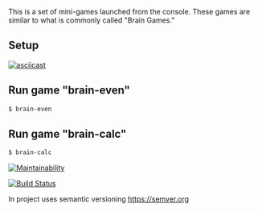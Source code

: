 This is a set of mini-games launched from the console.
These games are similar to what is commonly called "Brain Games."

## Setup
[![asciicast](https://asciinema.org/a/5vpjfUq79m0HtDVKJrSFUtPm6.svg)](https://asciinema.org/a/tbgouenvlnklcxJSmFgsbdr2D)

## Run game "brain-even"
```sh
$ brain-even
```
## Run game "brain-calc"
```sh
$ brain-calc
```

[![Maintainability](https://api.codeclimate.com/v1/badges/a99a88d28ad37a79dbf6/maintainability)](https://codeclimate.com/github/vitamin163/project-lvl1-s474)

[![Build Status](https://travis-ci.org/vitamin163/project-lvl1-s474.svg?branch=master)](https://travis-ci.org/vitamin163/project-lvl1-s474)

In project uses semantic versioning https://semver.org
